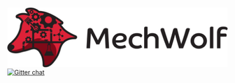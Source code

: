 ![MechWolf Wordmark](logo/wordmark3x.png)
[![Gitter chat](https://badges.gitter.im/gitterHQ/gitter.png)](https://gitter.im/mechwolf-project)
